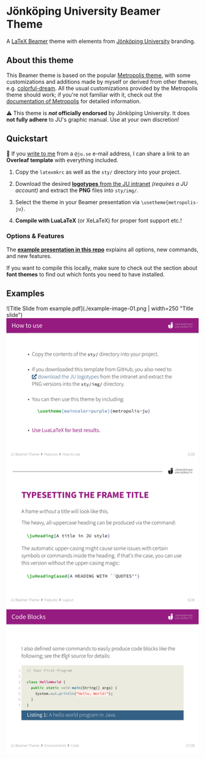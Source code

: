 # Jönköping University Beamer Theme

A [LaTeX Beamer](https://www.overleaf.com/learn/latex/Beamer) theme with elements from [Jönköping University](https://ju.se/) branding.

## About this theme

This Beamer theme is based on the popular [Metropolis theme](https://github.com/matze/mtheme), with some customizations and additions made by myself or derived from other themes, e.g. [colorful-dream](https://github.com/EagleoutIce/beamer-themes).
All the usual customizations provided by the Metropolis theme should work; if you're not familiar with it, check out the [documentation of Metropolis](https://ftpmirror1.infania.net/mirror/CTAN/macros/latex/contrib/beamer-contrib/themes/metropolis/doc/metropolistheme.pdf) for detailed information.

:warning: This theme is **_not_ officially endorsed** by Jönköping University.  It does **not fully adhere** to JU's graphic manual.  Use at your own discretion!

## Quickstart

:notebook: If you [write to me](mailto:marcel.bollmann@ju.se) from a `@ju.se` e-mail address, I can share a link to an **Overleaf template** with everything included.

1. Copy the `latexmkrc` as well as the `sty/` directory into your project.

2. Download the desired [**logotypes** from the JU intranet](https://intranet.hj.se/intranet/en/service-and-support/marketing-and-communication/graphic-profile/logotypes.html) *(requires a JU account)* and extract the **PNG** files into `sty/img/`.

3. Select the theme in your Beamer presentation via `\usetheme{metropolis-ju}`.

4. **Compile with LuaLaTeX** (or XeLaTeX) for proper font support etc.!

### Options \& Features

The [**example presentation in this repo**](./example.pdf) explains all options, new commands, and new features.

If you want to compile this locally, make sure to check out the section about **font themes** to find out which fonts you need to have installed.


## Examples

![Title Slide from example.pdf](./example-image-01.png | width=250 "Title slide")
![Slide 5 from example.pdf](./example-image-05.png "Example slide")
![Slide 11 from example.pdf](./example-image-11.png "Slide with JU-like layout")
![Slide 32 from example.pdf](./example-image-32.png "Slide with code")
